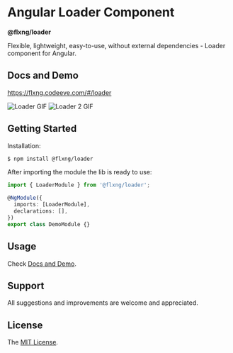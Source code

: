 
# Angular Loader Component
**@flxng/loader**

Flexible, lightweight, easy-to-use, without external dependencies - Loader component for Angular.


## Docs and Demo
https://flxng.codeeve.com/#/loader

![Loader GIF](https://media.giphy.com/media/TsZ4aPA6BT6TSdmYlR/giphy.gif)
![Loader 2 GIF](https://media.giphy.com/media/P8qRycK2ZZNJO7EaAk/giphy.gif)


## Getting Started
Installation:
```bash
$ npm install @flxng/loader
```

After importing the module the lib is ready to use:
```typescript
import { LoaderModule } from '@flxng/loader';

@NgModule({
  imports: [LoaderModule],
  declarations: [],
})
export class DemoModule {}
```

## Usage
Check [Docs and Demo](https://flxng.codeeve.com/#/loader).


## Support
All suggestions and improvements are welcome and appreciated.


## License
The [MIT License](https://github.com/seidme/flxng/blob/master/LICENSE).
